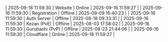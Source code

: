 | 2025-09-16 11:59:30 | Website | Online | 2025-09-16 11:59:27 |
| 2025-09-16 11:59:30 | Registration | Offline | 2025-09-09 16:40:23 |
| 2025-09-16 11:59:30 | Auth Server | Offline | 2025-08-18 09:33:31 |
| 2025-09-16 11:59:30 | Kezan (PvE) | Offline | 2025-08-03 17:58:02 |
| 2025-09-16 11:59:30 | Gurubashi (PvP) | Offline | 2025-08-23 21:44:06 |
| 2025-09-16 11:59:30 | Cloudflare | Online | 2025-09-16 11:59:27 |

